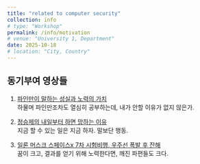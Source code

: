 ```yaml
---
title: "related to computer security"
collection: info
# type: "Workshop"
permalink: /info/motivation
# venue: "University 1, Department"
date: 2025-10-18
# location: "City, Country"
---
```


동기부여 영상들
--

1. [파인만이 말하는 성실과 노력의 가치](https://youtu.be/JX-YL2xNXgo)<br>
하물며 파인만조차도 열심히 공부하는데, 내가 안할 이유가 없지 않은가.

2. [정승제의 내일부터 하면 망하는 이유](https://youtu.be/0Kij2BdDcio)<br>
지금 할 수 있는 일은 지금 하자. 말보단 행동.

3. [일론 머스크 스페이스x 7차 시험비행, 우주선 폭발 후 잔해](https://youtube.com/shorts/cDXw4m_muMU)<br>
꿈이 크고, 결과를 얻기 위해 노력한다면, 깨진 파편들도 크다.
